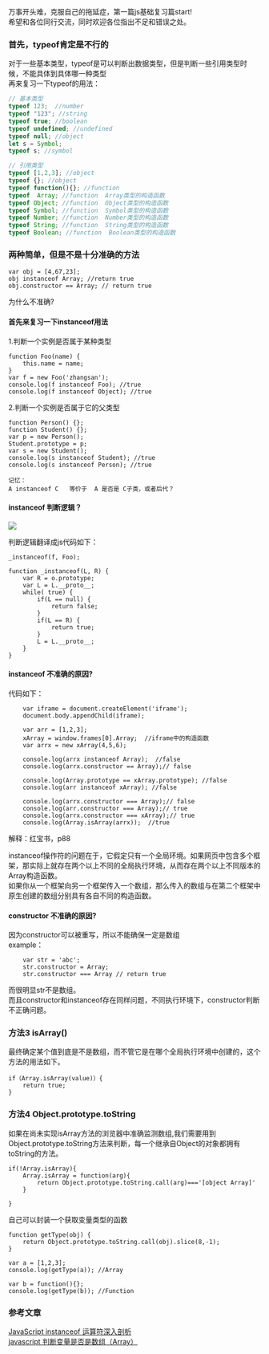 万事开头难，克服自己的拖延症，第一篇js基础复习篇start!  
希望和各位同行交流，同时欢迎各位指出不足和错误之处。

###  首先，typeof肯定是不行的  
对于一些基本类型，typeof是可以判断出数据类型，但是判断一些引用类型时候，不能具体到具体哪一种类型  
再来复习一下typeof的用法：

```js
// 基本类型
typeof 123;  //number
typeof "123"; //string
typeof true; //boolean
typeof undefined; //undefined
typeof null; //object
let s = Symbol;
typeof s; //symbol

// 引用类型
typeof [1,2,3]; //object
typeof {}; //object
typeof function(){}; //function
typeof  Array; //function  Array类型的构造函数
typeof Object; //function  Object类型的构造函数
typeof Symbol; //function  Symbol类型的构造函数
typeof Number; //function  Number类型的构造函数
typeof String; //function  String类型的构造函数
typeof Boolean; //function  Boolean类型的构造函数

```

### 两种简单，但是不是十分准确的方法
```
var obj = [4,67,23];
obj instanceof Array; //return true 
obj.constructor == Array; // return true
```

为什么不准确?  
#### 首先来复习一下instanceof用法

1.判断一个实例是否属于某种类型  

```
function Foo(name) {
    this.name = name;
}
var f = new Foo('zhangsan');
console.log(f instanceof Foo); //true
console.log(f instanceof Object); //true
```
2.判断一个实例是否属于它的父类型  

```
function Person() {};
function Student() {};
var p = new Person();
Student.prototype = p;
var s = new Student();
console.log(s instanceof Student); //true
console.log(s instanceof Person); //true

记忆：
A instanceof C   等价于  A 是否是 C子类，或者后代？
```
#### instanceof 判断逻辑？

![](https://user-gold-cdn.xitu.io/2018/11/9/166f738ba2c730f0?w=1144&h=372&f=jpeg&s=75681)

判断逻辑翻译成js代码如下： 

```
_instanceof(f, Foo);  

function _instanceof(L, R) {
    var R = o.prototype;
    var L = L.__proto__;
    while( true) {
        if(L == null) {
            return false;
        }
        if(L == R) {
            return true;
        }
        L = L.__proto__;
    }
}
```

#### instanceof 不准确的原因?


代码如下：

```
    var iframe = document.createElement('iframe');
    document.body.appendChild(iframe);

    var arr = [1,2,3];
    xArray = window.frames[0].Array;  //iframe中的构造函数
    var arrx = new xArray(4,5,6);

    console.log(arrx instanceof Array);  //false
    console.log(arrx.constructor == Array);// false

    console.log(Array.prototype == xArray.prototype); //false
    console.log(arr instanceof xArray); //false

    console.log(arrx.constructor === Array);// false
    console.log(arr.constructor === Array);// true
    console.log(arrx.constructor === xArray);// true
    console.log(Array.isArray(arrx));  //true
```
解释：红宝书，p88  

instanceof操作符的问题在于，它假定只有一个全局环境。如果网页中包含多个框架，那实际上就存在两个以上不同的全局执行环境，从而存在两个以上不同版本的Array构造函数。  
如果你从一个框架向另一个框架传入一个数组，那么传入的数组与在第二个框架中原生创建的数组分别具有各自不同的构造函数。


#### constructor 不准确的原因?

因为constructor可以被重写，所以不能确保一定是数组  
example：

```
    var str = 'abc';
    str.constructor = Array;
    str.constructor === Array // return true
```
而很明显str不是数组。  
而且constructor和instanceof存在同样问题，不同执行环境下，constructor判断不正确问题。

### 方法3  isArray()
最终确定某个值到底是不是数组，而不管它是在哪个全局执行环境中创建的，这个方法的用法如下。

```
if（Array.isArray(value)）{
    return true;
}
```
###  方法4 Object.prototype.toString
如果在尚未实现isArray方法的浏览器中准确监测数组,我们需要用到Object.prototype.toString方法来判断，每一个继承自Object的对象都拥有toString的方法。


```
if(!Array.isArray){
    Array.isArray = function(arg){
        return Object.prototype.toString.call(arg)==='[object Array]'
    }

}
```

自己可以封装一个获取变量类型的函数

```
function getType(obj) {
    return Object.prototype.toString.call(obj).slice(8,-1);
}

var a = [1,2,3];
console.log(getType(a)); //Array 

var b = function(){};
console.log(getType(b)); //Function
```


###  参考文章
[JavaScript instanceof 运算符深入剖析](https://www.ibm.com/developerworks/cn/web/1306_jiangjj_jsinstanceof/)  
[
javascript 判断变量是否是数组（Array）](https://segmentfault.com/a/1190000004479306)



